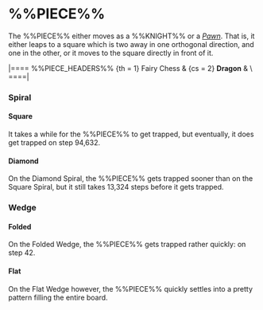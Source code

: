 # %%PIECE%%

The %%PIECE%% either moves as a %%KNIGHT%% or a [*Pawn*](pawn.html).
That is, it either leaps to a square which is two away in one orthogonal
direction, and one in the other, or it moves to the square directly
in front of it.

|====
%%PIECE_HEADERS%%
  {th = 1}  Fairy Chess
& {cs = 2}  **Dragon**
&           \\
====|

### Spiral

#### Square

It takes a while for the %%PIECE%% to get trapped, but eventually,
it does get trapped on step 94,632.

#### Diamond

On the Diamond Spiral, the %%PIECE%% gets trapped sooner than on the
Square Spiral, but it still takes 13,324 steps before it gets trapped.

### Wedge

#### Folded

On the Folded Wedge, the %%PIECE%% gets trapped rather quickly: on step 42.

#### Flat

On the Flat Wedge however, the %%PIECE%% quickly settles into a pretty
pattern filling the entire board.

